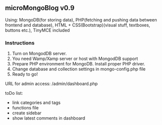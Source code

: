 <h2>microMongoBlog v0.9</h2>

Using:
MongoDB(for storing data), 
PHP(fetching and pushing data between frontend and database),
HTML + CSS(Bootstrap)(visual stuff, textboxes, buttons etc.),
TinyMCE included

<h3>Instructions</h3>

1. Turn on MongodDB server. 
2. You need Wamp/Xamp server or host with MongodDB support
3. Prepare PHP environment for MongoDB. Install proper PHP driver.
4. Change database and collection settings in mongo-config.php file
5. Ready to go!

URL for admin access: /admin/dashboard.php

toDo list:

- link categories and tags
- functions file
- create sidebar
- show latest comments in dashboard
